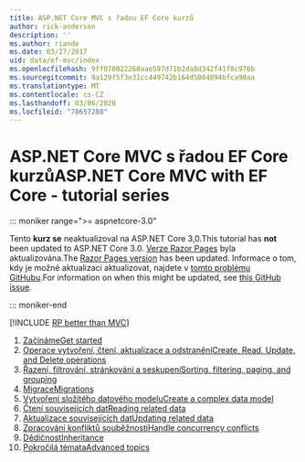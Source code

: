 ```yaml
---
title: ASP.NET Core MVC s řadou EF Core kurzů
author: rick-anderson
description: ''
ms.author: riande
ms.date: 03/27/2017
uid: data/ef-mvc/index
ms.openlocfilehash: 9ff070022260aae597d71b2da8d342f41f0c976b
ms.sourcegitcommit: 9a129f5f3e31cc449742b164d5004894bfca90aa
ms.translationtype: MT
ms.contentlocale: cs-CZ
ms.lasthandoff: 03/06/2020
ms.locfileid: "78657288"
---
```

# <a name="aspnet-core-mvc-with-ef-core---tutorial-series"></a><span data-ttu-id="d9e3f-102">ASP.NET Core MVC s řadou EF Core kurzů</span><span class="sxs-lookup"><span data-stu-id="d9e3f-102">ASP.NET Core MVC with EF Core - tutorial series</span></span>

::: moniker range=">= aspnetcore-3.0"

<span data-ttu-id="d9e3f-103">Tento **kurz se** neaktualizoval na ASP.NET Core 3,0.</span><span class="sxs-lookup"><span data-stu-id="d9e3f-103">This tutorial has **not** been updated to ASP.NET Core 3.0.</span></span> <span data-ttu-id="d9e3f-104">[Verze Razor Pages](xref:data/ef-rp/intro) byla aktualizována.</span><span class="sxs-lookup"><span data-stu-id="d9e3f-104">The [Razor Pages version](xref:data/ef-rp/intro) has been updated.</span></span> <span data-ttu-id="d9e3f-105">Informace o tom, kdy je možné aktualizaci aktualizovat, najdete v [tomto problému GitHubu](https://github.com/dotnet/AspNetCore.Docs/issues/13920).</span><span class="sxs-lookup"><span data-stu-id="d9e3f-105">For information on when this might be updated, see [this GitHub issue](https://github.com/dotnet/AspNetCore.Docs/issues/13920).</span></span>

::: moniker-end

[!INCLUDE [RP better than MVC](../../includes/RP-EF/rp-over-mvc.md)]

1. [<span data-ttu-id="d9e3f-106">Začínáme</span><span class="sxs-lookup"><span data-stu-id="d9e3f-106">Get started</span></span>](xref:data/ef-mvc/intro)
1. [<span data-ttu-id="d9e3f-107">Operace vytvoření, čtení, aktualizace a odstranění</span><span class="sxs-lookup"><span data-stu-id="d9e3f-107">Create, Read, Update, and Delete operations</span></span>](xref:data/ef-mvc/crud)
1. [<span data-ttu-id="d9e3f-108">Řazení, filtrování, stránkování a seskupení</span><span class="sxs-lookup"><span data-stu-id="d9e3f-108">Sorting, filtering, paging, and grouping</span></span>](xref:data/ef-mvc/sort-filter-page)
1. [<span data-ttu-id="d9e3f-109">Migrace</span><span class="sxs-lookup"><span data-stu-id="d9e3f-109">Migrations</span></span>](xref:data/ef-mvc/migrations)
1. [<span data-ttu-id="d9e3f-110">Vytvoření složitého datového modelu</span><span class="sxs-lookup"><span data-stu-id="d9e3f-110">Create a complex data model</span></span>](xref:data/ef-mvc/complex-data-model)
1. [<span data-ttu-id="d9e3f-111">Čtení souvisejících dat</span><span class="sxs-lookup"><span data-stu-id="d9e3f-111">Reading related data</span></span>](xref:data/ef-mvc/read-related-data)
1. [<span data-ttu-id="d9e3f-112">Aktualizace souvisejících dat</span><span class="sxs-lookup"><span data-stu-id="d9e3f-112">Updating related data</span></span>](xref:data/ef-mvc/update-related-data)
1. [<span data-ttu-id="d9e3f-113">Zpracování konfliktů souběžnosti</span><span class="sxs-lookup"><span data-stu-id="d9e3f-113">Handle concurrency conflicts</span></span>](xref:data/ef-mvc/concurrency)
1. [<span data-ttu-id="d9e3f-114">Dědičnost</span><span class="sxs-lookup"><span data-stu-id="d9e3f-114">Inheritance</span></span>](xref:data/ef-mvc/inheritance)
1. [<span data-ttu-id="d9e3f-115">Pokročilá témata</span><span class="sxs-lookup"><span data-stu-id="d9e3f-115">Advanced topics</span></span>](xref:data/ef-mvc/advanced)
